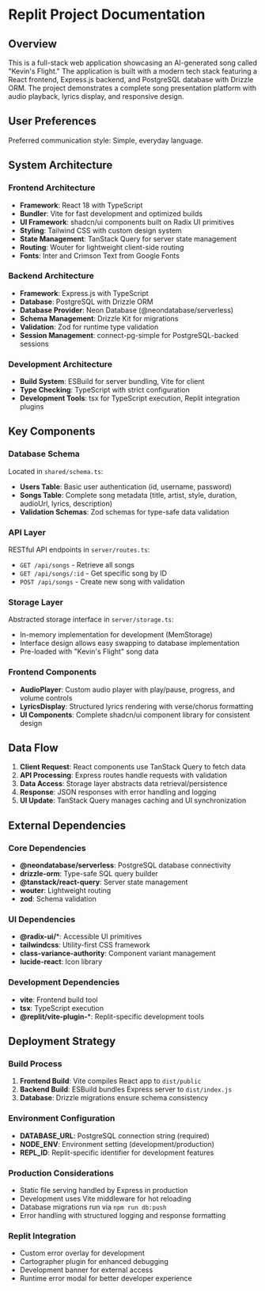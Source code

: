 # Replit Project Documentation

## Overview

This is a full-stack web application showcasing an AI-generated song called "Kevin's Flight." The application is built with a modern tech stack featuring a React frontend, Express.js backend, and PostgreSQL database with Drizzle ORM. The project demonstrates a complete song presentation platform with audio playback, lyrics display, and responsive design.

## User Preferences

Preferred communication style: Simple, everyday language.

## System Architecture

### Frontend Architecture
- **Framework**: React 18 with TypeScript
- **Bundler**: Vite for fast development and optimized builds
- **UI Framework**: shadcn/ui components built on Radix UI primitives
- **Styling**: Tailwind CSS with custom design system
- **State Management**: TanStack Query for server state management
- **Routing**: Wouter for lightweight client-side routing
- **Fonts**: Inter and Crimson Text from Google Fonts

### Backend Architecture
- **Framework**: Express.js with TypeScript
- **Database**: PostgreSQL with Drizzle ORM
- **Database Provider**: Neon Database (@neondatabase/serverless)
- **Schema Management**: Drizzle Kit for migrations
- **Validation**: Zod for runtime type validation
- **Session Management**: connect-pg-simple for PostgreSQL-backed sessions

### Development Architecture
- **Build System**: ESBuild for server bundling, Vite for client
- **Type Checking**: TypeScript with strict configuration
- **Development Tools**: tsx for TypeScript execution, Replit integration plugins

## Key Components

### Database Schema
Located in `shared/schema.ts`:
- **Users Table**: Basic user authentication (id, username, password)
- **Songs Table**: Complete song metadata (title, artist, style, duration, audioUrl, lyrics, description)
- **Validation Schemas**: Zod schemas for type-safe data validation

### API Layer
RESTful API endpoints in `server/routes.ts`:
- `GET /api/songs` - Retrieve all songs
- `GET /api/songs/:id` - Get specific song by ID
- `POST /api/songs` - Create new song with validation

### Storage Layer
Abstracted storage interface in `server/storage.ts`:
- In-memory implementation for development (MemStorage)
- Interface design allows easy swapping to database implementation
- Pre-loaded with "Kevin's Flight" song data

### Frontend Components
- **AudioPlayer**: Custom audio player with play/pause, progress, and volume controls
- **LyricsDisplay**: Structured lyrics rendering with verse/chorus formatting
- **UI Components**: Complete shadcn/ui component library for consistent design

## Data Flow

1. **Client Request**: React components use TanStack Query to fetch data
2. **API Processing**: Express routes handle requests with validation
3. **Data Access**: Storage layer abstracts data retrieval/persistence
4. **Response**: JSON responses with error handling and logging
5. **UI Update**: TanStack Query manages caching and UI synchronization

## External Dependencies

### Core Dependencies
- **@neondatabase/serverless**: PostgreSQL database connectivity
- **drizzle-orm**: Type-safe SQL query builder
- **@tanstack/react-query**: Server state management
- **wouter**: Lightweight routing
- **zod**: Schema validation

### UI Dependencies
- **@radix-ui/***: Accessible UI primitives
- **tailwindcss**: Utility-first CSS framework
- **class-variance-authority**: Component variant management
- **lucide-react**: Icon library

### Development Dependencies
- **vite**: Frontend build tool
- **tsx**: TypeScript execution
- **@replit/vite-plugin-***: Replit-specific development tools

## Deployment Strategy

### Build Process
1. **Frontend Build**: Vite compiles React app to `dist/public`
2. **Backend Build**: ESBuild bundles Express server to `dist/index.js`
3. **Database**: Drizzle migrations ensure schema consistency

### Environment Configuration
- **DATABASE_URL**: PostgreSQL connection string (required)
- **NODE_ENV**: Environment setting (development/production)
- **REPL_ID**: Replit-specific identifier for development features

### Production Considerations
- Static file serving handled by Express in production
- Development uses Vite middleware for hot reloading
- Database migrations run via `npm run db:push`
- Error handling with structured logging and response formatting

### Replit Integration
- Custom error overlay for development
- Cartographer plugin for enhanced debugging
- Development banner for external access
- Runtime error modal for better developer experience